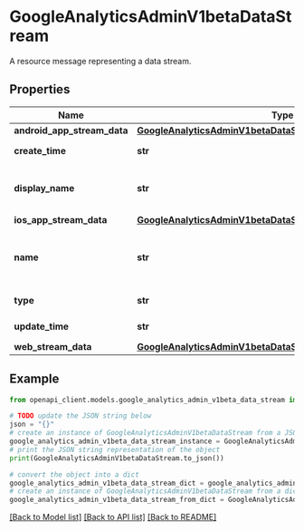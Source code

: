 # GoogleAnalyticsAdminV1betaDataStream

A resource message representing a data stream.

## Properties

Name | Type | Description | Notes
------------ | ------------- | ------------- | -------------
**android_app_stream_data** | [**GoogleAnalyticsAdminV1betaDataStreamAndroidAppStreamData**](GoogleAnalyticsAdminV1betaDataStreamAndroidAppStreamData.md) |  | [optional] 
**create_time** | **str** | Output only. Time when this stream was originally created. | [optional] [readonly] 
**display_name** | **str** | Human-readable display name for the Data Stream. Required for web data streams. The max allowed display name length is 255 UTF-16 code units. | [optional] 
**ios_app_stream_data** | [**GoogleAnalyticsAdminV1betaDataStreamIosAppStreamData**](GoogleAnalyticsAdminV1betaDataStreamIosAppStreamData.md) |  | [optional] 
**name** | **str** | Output only. Resource name of this Data Stream. Format: properties/{property_id}/dataStreams/{stream_id} Example: \&quot;properties/1000/dataStreams/2000\&quot; | [optional] [readonly] 
**type** | **str** | Required. Immutable. The type of this DataStream resource. | [optional] 
**update_time** | **str** | Output only. Time when stream payload fields were last updated. | [optional] [readonly] 
**web_stream_data** | [**GoogleAnalyticsAdminV1betaDataStreamWebStreamData**](GoogleAnalyticsAdminV1betaDataStreamWebStreamData.md) |  | [optional] 

## Example

```python
from openapi_client.models.google_analytics_admin_v1beta_data_stream import GoogleAnalyticsAdminV1betaDataStream

# TODO update the JSON string below
json = "{}"
# create an instance of GoogleAnalyticsAdminV1betaDataStream from a JSON string
google_analytics_admin_v1beta_data_stream_instance = GoogleAnalyticsAdminV1betaDataStream.from_json(json)
# print the JSON string representation of the object
print(GoogleAnalyticsAdminV1betaDataStream.to_json())

# convert the object into a dict
google_analytics_admin_v1beta_data_stream_dict = google_analytics_admin_v1beta_data_stream_instance.to_dict()
# create an instance of GoogleAnalyticsAdminV1betaDataStream from a dict
google_analytics_admin_v1beta_data_stream_from_dict = GoogleAnalyticsAdminV1betaDataStream.from_dict(google_analytics_admin_v1beta_data_stream_dict)
```
[[Back to Model list]](../README.md#documentation-for-models) [[Back to API list]](../README.md#documentation-for-api-endpoints) [[Back to README]](../README.md)


